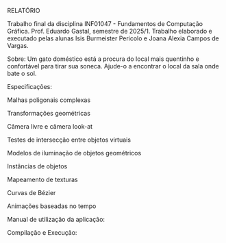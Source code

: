 RELATÓRIO

Trabalho final da disciplina INF01047 - Fundamentos de Computação Gráfica.
Prof. Eduardo Gastal, semestre de 2025/1.
Trabalho elaborado e executado pelas alunas Isis Burmeister Pericolo e Joana Alexia Campos de Vargas.

Sobre: Um gato doméstico está a procura do local mais quentinho e confortável para tirar sua soneca. Ajude-o a encontrar o local da sala onde bate o sol.

Especificações:

Malhas poligonais complexas

Transformações geométricas

Câmera livre e câmera look-at

Testes de intersecção entre objetos virtuais

Modelos de iluminação de objetos geométricos

Instâncias de objetos

Mapeamento de texturas

Curvas de Bézier

Animações baseadas no tempo

Manual de utilização da aplicação:

Compilação e Execução:
